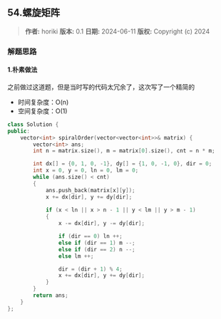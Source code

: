 ## 54.螺旋矩阵

> **作者:** horiki
> **版本:** 0.1
> **日期:** 2024-06-11
> **版权:** Copyright (c) 2024

### 解题思路
#### 1.朴素做法

之前做过这道题，但是当时写的代码太冗余了，这次写了一个精简的

- 时间复杂度：O(n)
- 空间复杂度：O(1)

```C++
class Solution {
public:
    vector<int> spiralOrder(vector<vector<int>>& matrix) {
        vector<int> ans;
        int n = matrix.size(), m = matrix[0].size(), cnt = n * m;

        int dx[] = {0, 1, 0, -1}, dy[] = {1, 0, -1, 0}, dir = 0;
        int x = 0, y = 0, ln = 0, lm = 0;
        while (ans.size() < cnt)
        {
            ans.push_back(matrix[x][y]);
            x += dx[dir], y += dy[dir];
            
            if (x < ln || x > n - 1 || y < lm || y > m - 1)
            {
                x -= dx[dir], y -= dy[dir];

                if (dir == 0) ln ++;
                else if (dir == 1) m --;
                else if (dir == 2) n --;
                else lm ++;

                dir = (dir + 1) % 4;
                x += dx[dir], y += dy[dir];
            }
        }
        return ans;
    }
};
```
